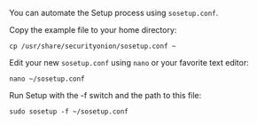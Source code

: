 You can automate the Setup process using `sosetup.conf`.

Copy the example file to your home directory:  
```
cp /usr/share/securityonion/sosetup.conf ~
```

Edit your new `sosetup.conf` using `nano` or your favorite text editor:  
```
nano ~/sosetup.conf
```

Run Setup with the -f switch and the path to this file:  
```
sudo sosetup -f ~/sosetup.conf
```
